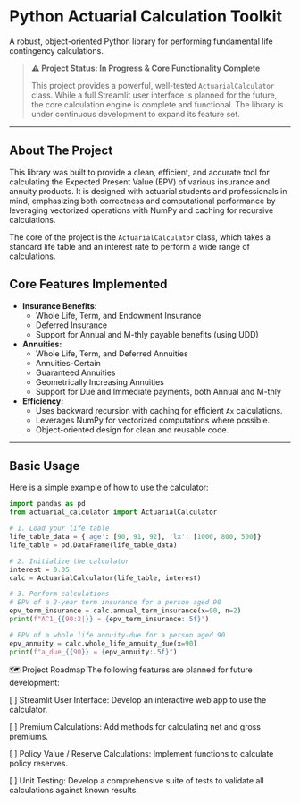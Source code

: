 # Python Actuarial Calculation Toolkit

A robust, object-oriented Python library for performing fundamental life contingency calculations.

> **⚠️ Project Status: In Progress & Core Functionality Complete**
>
> This project provides a powerful, well-tested `ActuarialCalculator` class. While a full Streamlit user interface is planned for the future, the core calculation engine is complete and functional. The library is under continuous development to expand its feature set.

---
##  About The Project

This library was built to provide a clean, efficient, and accurate tool for calculating the Expected Present Value (EPV) of various insurance and annuity products. It is designed with actuarial students and professionals in mind, emphasizing both correctness and computational performance by leveraging vectorized operations with NumPy and caching for recursive calculations.

The core of the project is the `ActuarialCalculator` class, which takes a standard life table and an interest rate to perform a wide range of calculations.

## Core Features Implemented

* **Insurance Benefits:**
    * Whole Life, Term, and Endowment Insurance
    * Deferred Insurance
    * Support for Annual and M-thly payable benefits (using UDD)
* **Annuities:**
    * Whole Life, Term, and Deferred Annuities
    * Annuities-Certain
    * Guaranteed Annuities
    * Geometrically Increasing Annuities
    * Support for Due and Immediate payments, both Annual and M-thly
* **Efficiency:**
    * Uses backward recursion with caching for efficient `Ax` calculations.
    * Leverages NumPy for vectorized computations where possible.
    * Object-oriented design for clean and reusable code.

---
## Basic Usage

Here is a simple example of how to use the calculator:

```python
import pandas as pd
from actuarial_calculator import ActuarialCalculator

# 1. Load your life table
life_table_data = {'age': [90, 91, 92], 'lx': [1000, 800, 500]}
life_table = pd.DataFrame(life_table_data)

# 2. Initialize the calculator
interest = 0.05
calc = ActuarialCalculator(life_table, interest)

# 3. Perform calculations
# EPV of a 2-year term insurance for a person aged 90
epv_term_insurance = calc.annual_term_insurance(x=90, n=2)
print(f"A^1_{{90:2|}} = {epv_term_insurance:.5f}")

# EPV of a whole life annuity-due for a person aged 90
epv_annuity = calc.whole_life_annuity_due(x=90)
print(f"a_due_{{90}} = {epv_annuity:.5f}")

```


🗺️ Project Roadmap
The following features are planned for future development:

[ ] Streamlit User Interface: Develop an interactive web app to use the calculator.

[ ] Premium Calculations: Add methods for calculating net and gross premiums.

[ ] Policy Value / Reserve Calculations: Implement functions to calculate policy reserves.

[ ] Unit Testing: Develop a comprehensive suite of tests to validate all calculations against known results.